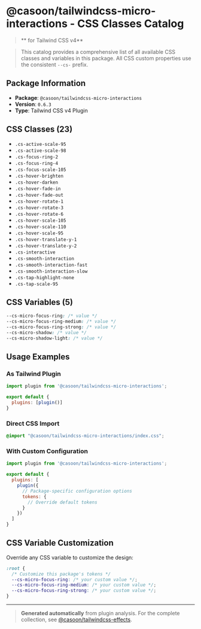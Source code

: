 # @casoon/tailwindcss-micro-interactions - CSS Classes Catalog

> ** for Tailwind CSS v4**

> This catalog provides a comprehensive list of all available CSS classes and variables in this package. All CSS custom properties use the consistent `--cs-` prefix.

## Package Information

- **Package**: `@casoon/tailwindcss-micro-interactions`
- **Version**: `0.6.3`
- **Type**: Tailwind CSS v4 Plugin

## CSS Classes (23)

- `.cs-active-scale-95`
- `.cs-active-scale-98`
- `.cs-focus-ring-2`
- `.cs-focus-ring-4`
- `.cs-focus-scale-105`
- `.cs-hover-brighten`
- `.cs-hover-darken`
- `.cs-hover-fade-in`
- `.cs-hover-fade-out`
- `.cs-hover-rotate-1`
- `.cs-hover-rotate-3`
- `.cs-hover-rotate-6`
- `.cs-hover-scale-105`
- `.cs-hover-scale-110`
- `.cs-hover-scale-95`
- `.cs-hover-translate-y-1`
- `.cs-hover-translate-y-2`
- `.cs-interactive`
- `.cs-smooth-interaction`
- `.cs-smooth-interaction-fast`
- `.cs-smooth-interaction-slow`
- `.cs-tap-highlight-none`
- `.cs-tap-scale-95`

## CSS Variables (5)

```css
--cs-micro-focus-ring: /* value */
--cs-micro-focus-ring-medium: /* value */
--cs-micro-focus-ring-strong: /* value */
--cs-micro-shadow: /* value */
--cs-micro-shadow-light: /* value */
```

## Usage Examples

### As Tailwind Plugin
```js
import plugin from '@casoon/tailwindcss-micro-interactions';

export default {
  plugins: [plugin()]
}
```

### Direct CSS Import
```css
@import "@casoon/tailwindcss-micro-interactions/index.css";
```

### With Custom Configuration
```js
import plugin from '@casoon/tailwindcss-micro-interactions';

export default {
  plugins: [
    plugin({
      // Package-specific configuration options
      tokens: {
        // Override default tokens
      }
    })
  ]
}
```

## CSS Variable Customization

Override any CSS variable to customize the design:

```css
:root {
  /* Customize this package's tokens */
  --cs-micro-focus-ring: /* your custom value */;
  --cs-micro-focus-ring-medium: /* your custom value */;
  --cs-micro-focus-ring-strong: /* your custom value */;
}
```

---

> **Generated automatically** from plugin analysis. For the complete collection, see [@casoon/tailwindcss-effects](https://www.npmjs.com/package/@casoon/tailwindcss-effects).
